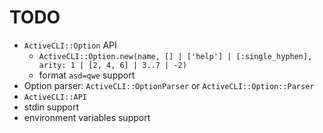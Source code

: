 # TODO

- `ActiveCLI::Option` API
  - `ActiveCLI::Option.new(name, [] | ['help'] | [:single_hyphen], arity: 1 | [2, 4, 6] | 3..7 | -2)`
  - format `asd=qwe` support
- Option parser: `ActiveCLI::OptionParser` or `ActiveCLI::Option::Parser`
- `ActiveCLI::API`
- stdin support
- environment variables support